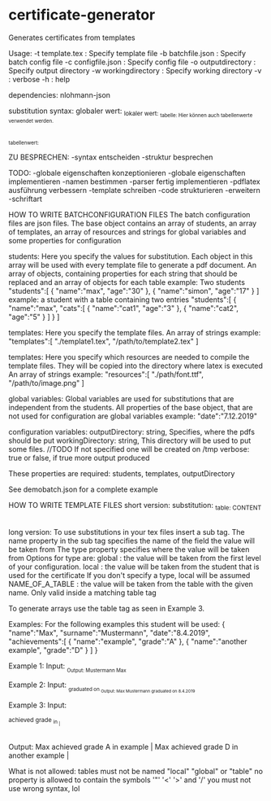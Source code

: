 # certificate-generator
Generates certificates from templates

Usage:
-t template.tex : Specify template file
-b batchfile.json : Specify batch config file
-c configfile.json : Specify config file
-o outputdirectory : Specify output directory
-w workingdirectory : Specify working directory
-v : verbose
-h : help


dependencies:
nlohmann-json

substitution syntax:
globaler wert: <sub name="NAME_DES_GLOBALEN_WERTS" type="global"/>
lokaler wert: <sub name="NAME_DES_LOKALEN_WERTS" type="local" />
tabelle:	<table name="NAME_DER_TABELLE">Hier können auch tabellenwerte verwendet werden.</table>
tabellenwert: <sub name="NAME_DES_TABELLENWERTS" type="TABELLENNAME" />

ZU BESPRECHEN:
-syntax entscheiden
-struktur besprechen

TODO:
-globale eigenschaften konzeptionieren
-globale eigenschaften implementieren
-namen bestimmen
-parser fertig implementieren
-pdflatex ausführung verbessern
-template schreiben
-code strukturieren
-erweitern
-schriftart

HOW TO WRITE BATCHCONFIGURATION FILES
The batch configuration files are json files.
The base object contains an array of students, an array of templates, an array of resources and strings for global variables and some properties for configuration

students:
Here you specify the values for substitution.
Each object in this array will be used with every template file to generate a pdf document.
An array of objects, containing properties for each string that should be replaced and an array of objects for each table
example: Two students
"students":[
	{
		"name":"max",
		"age":"30"
	},
	{
		"name":"simon",
		"age":"17"
	}
]
example: a student with a table containing two entries
"students":[
	{
		"name":"max",
		"cats":[
			{
				"name":"cat1",
				"age":"3"
			},
			{
				"name":"cat2",
				"age":"5"
			}
		]
	}
]

templates:
Here you specify the template files.
An array of strings
example:
"templates":[
	"./template1.tex",
	"/path/to/template2.tex"
]

templates:
Here you specify which resources are needed to compile the template files.
They will be copied into the directory where latex is executed
An array of strings
example:
"resources":[
	"./path/font.ttf",
	"/path/to/image.png"
]

global variables:
Global variables are used for substitutions that are independent from the students.
All properties of the base object, that are not used for configuration are global variables
example:
"date":"7.12.2019"

configuration variables:
outputDirectory: string, Specifies, where the pdfs should be put
workingDirectory: string, This directory will be used to put some files. //TODO If not specified one will be created on /tmp
verbose: true or false, if true more output produced

These properties are required:
students, templates, outputDirectory

See demobatch.json for a complete example


HOW TO WRITE TEMPLATE FILES
short version:
substitution: <sub name="NAME_OF_VALUE" type="global|local||NAME_OF_A_TABLE"/>
table:	<table name="NAME_DER_TABELLE">CONTENT</table>

long version:
To use substitutions in your tex files insert a sub tag.
The name property in the sub tag specifies the name of the field the value will be taken from
The type property specifies where the value will be taken from
Options for type are:
global : the value will be taken from the first level of your configuration.
local : the value will be taken from the student that is used for the certificate
If you don't specify a type, local will be assumed
NAME_OF_A_TABLE : the value will be taken from the table with the given name. Only valid inside a matching table tag

To generate arrays use the table tag as seen in Example 3.


Examples:
For the following examples this student will be used:
{
"name":"Max",
"surname":"Mustermann",
"date":"8.4.2019",
"achievements":[
	{
	"name":"example",
	"grade":"A"
	},
	{
	"name":"another example",
	"grade":"D"
	}
]
}

Example 1:
Input:
<sub name="surname" type="local" /> <sub name="name" type="local" />
Output:
Mustermann Max

Example 2:
Input:
<sub name="name"/> <sub name="surname"/> graduated on <sub name="date" />
Output:
Max Mustermann graduated on 8.4.2019

Example 3:
Input:
<table name="achievements"><sub name="name"/> achieved grade <sub name="grade" type="achievements"/> in <sub name="name" type="achievements"/> | </table>
Output:
Max achieved grade A in example | Max achieved grade D in another example |

What is not allowed:
tables must not be named "local" "global" or "table"
no property is allowed to contain the symbols '"' '<' '>' and '/'
you must not use wrong syntax, lol
